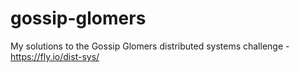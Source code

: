 # gossip-glomers
My solutions to the Gossip Glomers distributed systems challenge - https://fly.io/dist-sys/
